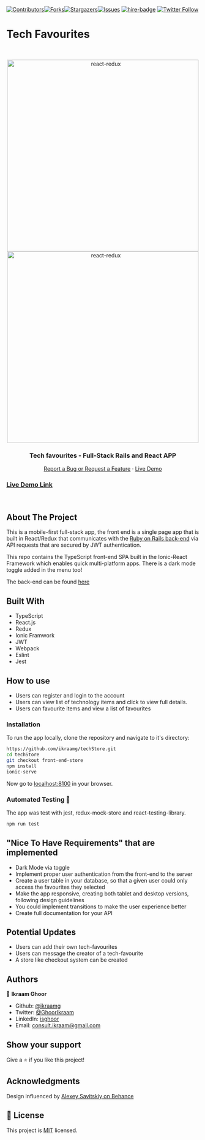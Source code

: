 [![Contributors][contributors-shield]][contributors-url][![Forks][forks-shield]][forks-url][![Stargazers][stars-shield]][stars-url][![Issues][issues-shield]][issues-url]
[![hire-badge](https://img.shields.io/badge/Consult%20/%20Hire%20Ikraam-Click%20to%20Contact-brightgreen)](mailto:consult.ikraam@gmail.com) [![Twitter Follow](https://img.shields.io/twitter/follow/GhoorIkraam?label=Follow%20Ikraam%20on%20Twitter&style=social)](https://twitter.com/GhoorIkraam)

# Tech Favourites
<!-- PROJECT LOGO -->

<br />
<p align="center">
  <a href="https://github.com/ikraamg/techStore.git">
    <p align="center"> <img src="https://user-images.githubusercontent.com/34813339/96689545-d0853880-1382-11eb-9371-9755f41a55b1.png" alt="react-redux" height="500">
    <img src="https://user-images.githubusercontent.com/34813339/96697115-d4698880-138b-11eb-944e-c004fff033f5.png" alt="react-redux" height="500"></p>
  </a>

  <h3 align="center">Tech favourites - Full-Stack Rails and React APP </h3>

  <p align="center">
    <a href="https://github.com/ikraamg/techStore/issues">Report a Bug or Request a Feature</a>
    ·
    <a href="https://tech-favourites.herokuapp.com/home">Live Demo</a>
  </p>
</p>

<!-- Live Link  -->

### [Live Demo Link](https://tech-favourites.herokuapp.com/home)

<br>
<!-- ABOUT THE PROJECT -->

## About The Project

This is a mobile-first full-stack app, the front end is a single page app that is built in React/Redux that communicates with the [Ruby on Rails back-end](https://github.com/ikraamg/laptech/tree/api-feature) via API requests that are secured by JWT authentication.

This repo contains the TypeScript front-end SPA built in the Ionic-React Framework which enables quick multi-platform apps. There is a dark mode toggle added in the menu too!

The back-end can be found [here](https://github.com/ikraamg/laptech/tree/api-feature)

<!-- CONTROL'S -->
## Built With

- TypeScript
- React.js
- Redux
- Ionic Framwork
- JWT
- Webpack
- Eslint
- Jest

## How to use

- Users can register and login to the account
- Users can view list of technology items and click to view full details.
- Users can favourite items and view a list of favourites

<!-- INSTALLATION -->

### Installation

To run the app locally, clone the repository and navigate to it's directory:

```bash
https://github.com/ikraamg/techStore.git
cd techStore
git checkout front-end-store
npm install
ionic-serve
```

Now go to [localhost:8100](http://localhost:8100) in your browser.

### Automated Testing 🧪

The app was test with jest, redux-mock-store and react-testing-library.

```bash
npm run test
```

## "Nice To Have Requirements" that are implemented

- Dark Mode via toggle
- Implement proper user authentication from the front-end to the server
- Create a user table in your database, so that a given user could only access the favourites they selected
- Make the app responsive, creating both tablet and desktop versions, following design guidelines
- You could implement transitions to make the user experience better
- Create full documentation for your API

## Potential Updates

- Users can add their own tech-favourites
- Users can message the creator of a tech-favourite
- A store like checkout system can be created

<!-- CONTACT -->

## Authors

👤 **Ikraam Ghoor**

- Github: [@ikraamg](https://github.com/ikraamg)
- Twitter: [@GhoorIkraam](https://twitter.com/GhoorIkraam)
- LinkedIn: [isghoor](https://linkedin.com/isghoor)
- Email: [consult.ikraam@gmail.com](mailto:consult.ikraam@gmail.com)

## Show your support

Give a ⭐️ if you like this project!

## Acknowledgments

Design influenced by [Alexey Savitskiy on Behance](https://www.behance.net/alexey_savitskiy)

<!-- MARKDOWN LINKS & IMAGES -->
<!-- https://www.markdownguide.org/basic-syntax/#reference-style-links -->

[contributors-shield]: https://img.shields.io/github/contributors/ikraamg/react-redux.svg?style=flat-square
[contributors-url]: https://github.com/ikraamg/techStore/graphs/contributors
[forks-shield]: https://img.shields.io/github/forks/ikraamg/react-redux.svg?style=flat-square
[forks-url]: https://github.com/ikraamg/techStore/network/members
[stars-shield]: https://img.shields.io/github/stars/ikraamg/react-redux.svg?style=flat-square
[stars-url]: https://github.com/ikraamg/techStore/stargazers
[issues-shield]: https://img.shields.io/github/issues/ikraamg/react-redux.svg?style=flat-square
[issues-url]: https://github.com/ikraamg/techStore/issues

## 📝 License

This project is [MIT](https://opensource.org/licenses/MIT) licensed.
